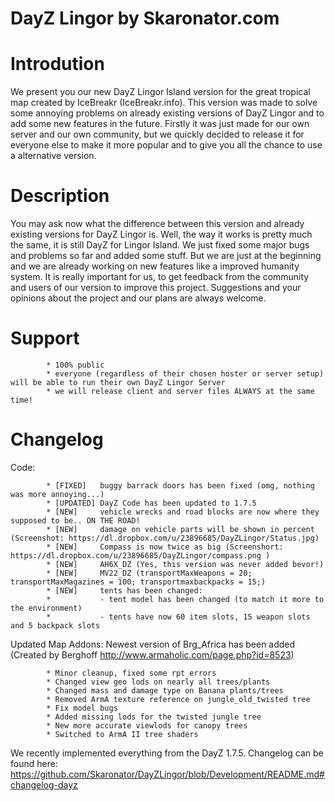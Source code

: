 DayZ Lingor by Skaronator.com
==========

Introdution
==========
We present you our new DayZ Lingor Island version for the great tropical map created by IceBreakr (IceBreakr.info). 
This version was made to solve some annoying problems on already existing versions of DayZ Lingor and to add some
new features in the future. Firstly it was just made for our own server and our own community, but we quickly decided to 
release it for everyone else to make it more popular and to give you all the chance to use a alternative version.



Description
==========
You may ask now what the difference between this version and already existing versions for DayZ Lingor is. Well, the way 
it works is pretty much the same, it is still DayZ for Lingor Island. We just fixed some major bugs and problems so far and 
added some stuff. But we are just at the beginning and we are already working on new features like a improved humanity system. 
It is really important for us, to get feedback from the community and users of our version to improve this project. 
Suggestions and your opinions about the project and our plans are always welcome.



Support
==========
			* 100% public
			* everyone (regardless of their chosen hoster or server setup) will be able to run their own DayZ Lingor Server
			* we will release client and server files ALWAYS at the same time!



Changelog
==========

Code:

			* [FIXED]   buggy barrack doors has been fixed (omg, nothing was more annoying...)
			* [UPDATED] DayZ Code has been updated to 1.7.5
			* [NEW]     vehicle wrecks and road blocks are now where they supposed to be.. ON THE ROAD!
			* [NEW]		damage on vehicle parts will be shown in percent (Screenshot: https://dl.dropbox.com/u/23896685/DayZLingor/Status.jpg)
			* [NEW]     Compass is now twice as big (Screenshort: https://dl.dropbox.com/u/23896685/DayZLingor/compass.png )
			* [NEW]     AH6X_DZ (Yes, this version was never added bevor!)
			* [NEW]     MV22_DZ (transportMaxWeapons = 20; transportMaxMagazines = 100; transportmaxbackpacks = 15;)
			* [NEW]     tents has been changed:
			* 			- tent model has been changed (to match it more to the environment)
			* 			- tents have now 60 item slots, 15 weapon slots and 5 backpack slots
			
Updated Map Addons:
Newest version of Brg_Africa has been added (Created by Berghoff http://www.armaholic.com/page.php?id=8523)

			* Minor cleanup, fixed some rpt errors
			* Changed view geo lods on nearly all trees/plants
			* Changed mass and damage type on Banana plants/trees
			* Removed ArmA texture reference on jungle_old_twisted tree
			* Fix model bugs
			* Added missing lods for the twisted jungle tree
			* New more accurate viewlods for canopy trees
			* Switched to ArmA II tree shaders

We recently implemented everything from the DayZ 1.7.5. Changelog can be found here: 
https://github.com/Skaronator/DayZLingor/blob/Development/README.md#changelog-dayz
